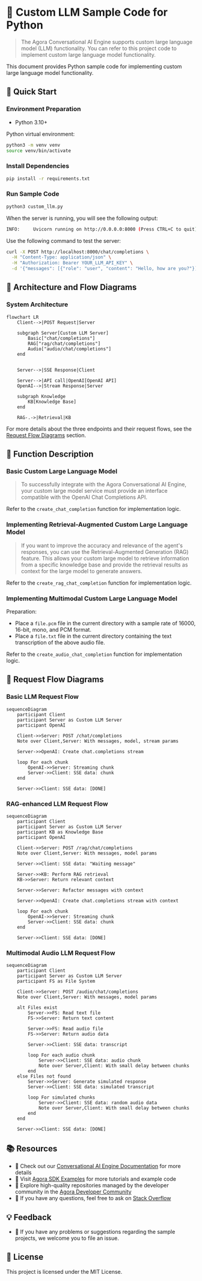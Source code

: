 # 🌟 Custom LLM Sample Code for Python

> The Agora Conversational AI Engine supports custom large language model (LLM) functionality. You can refer to this project code to implement custom large language model functionality.

This document provides Python sample code for implementing custom large language model functionality.

## 🚀 Quick Start

### Environment Preparation

- Python 3.10+

Python virtual environment:

```bash
python3 -m venv venv
source venv/bin/activate
```

### Install Dependencies

```bash
pip install -r requirements.txt
```

### Run Sample Code

```bash
python3 custom_llm.py
```

When the server is running, you will see the following output:

```bash
INFO:     Uvicorn running on http://0.0.0.0:8000 (Press CTRL+C to quit)
```

Use the following command to test the server:

```bash
curl -X POST http://localhost:8000/chat/completions \
  -H "Content-Type: application/json" \
  -H "Authorization: Bearer YOUR_LLM_API_KEY" \
  -d '{"messages": [{"role": "user", "content": "Hello, how are you?"}], "stream": true, "model": "gpt-4o-mini"}'
```

## 🔄 Architecture and Flow Diagrams

### System Architecture

```mermaid
flowchart LR
    Client-->|POST Request|Server

    subgraph Server[Custom LLM Server]
        Basic["chat/completions"]
        RAG["rag/chat/completions"]
        Audio["audio/chat/completions"]
    end


    Server-->|SSE Response|Client

    Server-->|API call|OpenAI[OpenAI API]
    OpenAI-->|Stream Response|Server

    subgraph Knowledge
        KB[Knowledge Base]
    end

    RAG-.->|Retrieval|KB
```

For more details about the three endpoints and their request flows, see the [Request Flow Diagrams](#📝-request-flow-diagrams) section.

## 📖 Function Description

### Basic Custom Large Language Model

> To successfully integrate with the Agora Conversational AI Engine, your custom large model service must provide an interface compatible with the OpenAI Chat Completions API.

Refer to the `create_chat_completion` function for implementation logic.

### Implementing Retrieval-Augmented Custom Large Language Model

> If you want to improve the accuracy and relevance of the agent's responses, you can use the Retrieval-Augmented Generation (RAG) feature. This allows your custom large model to retrieve information from a specific knowledge base and provide the retrieval results as context for the large model to generate answers.

Refer to the `create_rag_chat_completion` function for implementation logic.

### Implementing Multimodal Custom Large Language Model

Preparation:

- Place a `file.pcm` file in the current directory with a sample rate of 16000, 16-bit, mono, and PCM format.
- Place a `file.txt` file in the current directory containing the text transcription of the above audio file.

Refer to the `create_audio_chat_completion` function for implementation logic.

## 📝 Request Flow Diagrams

### Basic LLM Request Flow

```mermaid
sequenceDiagram
    participant Client
    participant Server as Custom LLM Server
    participant OpenAI

    Client->>Server: POST /chat/completions
    Note over Client,Server: With messages, model, stream params

    Server->>OpenAI: Create chat.completions stream

    loop For each chunk
        OpenAI->>Server: Streaming chunk
        Server->>Client: SSE data: chunk
    end

    Server->>Client: SSE data: [DONE]
```

### RAG-enhanced LLM Request Flow

```mermaid
sequenceDiagram
    participant Client
    participant Server as Custom LLM Server
    participant KB as Knowledge Base
    participant OpenAI

    Client->>Server: POST /rag/chat/completions
    Note over Client,Server: With messages, model params

    Server->>Client: SSE data: "Waiting message"

    Server->>KB: Perform RAG retrieval
    KB->>Server: Return relevant context

    Server->>Server: Refactor messages with context

    Server->>OpenAI: Create chat.completions stream with context

    loop For each chunk
        OpenAI->>Server: Streaming chunk
        Server->>Client: SSE data: chunk
    end

    Server->>Client: SSE data: [DONE]
```

### Multimodal Audio LLM Request Flow

```mermaid
sequenceDiagram
    participant Client
    participant Server as Custom LLM Server
    participant FS as File System

    Client->>Server: POST /audio/chat/completions
    Note over Client,Server: With messages, model params

    alt Files exist
        Server->>FS: Read text file
        FS->>Server: Return text content

        Server->>FS: Read audio file
        FS->>Server: Return audio data

        Server->>Client: SSE data: transcript

        loop For each audio chunk
            Server->>Client: SSE data: audio chunk
            Note over Server,Client: With small delay between chunks
        end
    else Files not found
        Server->>Server: Generate simulated response
        Server->>Client: SSE data: simulated transcript

        loop For simulated chunks
            Server->>Client: SSE data: random audio data
            Note over Server,Client: With small delay between chunks
        end
    end

    Server->>Client: SSE data: [DONE]
```

## 📚 Resources

- 📖 Check out our [Conversational AI Engine Documentation](https://doc.agora.io/doc/convoai/restful/landing-page) for more details
- 🧩 Visit [Agora SDK Examples](https://github.com/AgoraIO) for more tutorials and example code
- 👥 Explore high-quality repositories managed by the developer community in the [Agora Developer Community](https://github.com/AgoraIO-Community)
- 💬 If you have any questions, feel free to ask on [Stack Overflow](https://stackoverflow.com/questions/tagged/agora.io)

## 💡 Feedback

- 🤖 If you have any problems or suggestions regarding the sample projects, we welcome you to file an issue.

## 📜 License

This project is licensed under the MIT License.
